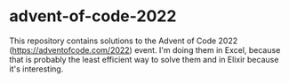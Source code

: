 # advent-of-code-2022
This repository contains solutions to the Advent of Code 2022 (https://adventofcode.com/2022) event.  I'm doing them in Excel, because that is probably the least efficient way to solve them and in Elixir because it's interesting.
